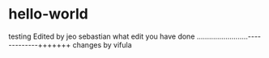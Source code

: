 # hello-world
testing
Edited by jeo sebastian
 what edit you have done 
 .........................-------------+++++++
 changes by vifula
